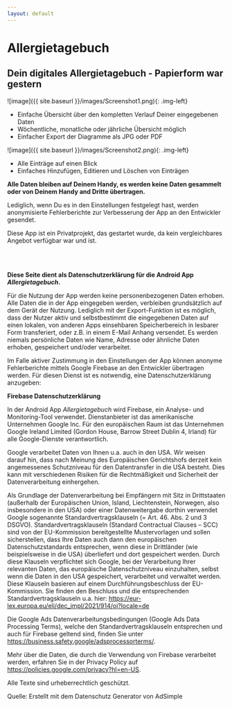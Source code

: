 ```yaml
---
layout: default
---
```

# Allergietagebuch
## Dein digitales Allergietagebuch - Papierform war gestern

![image]({{ site.baseurl }}/images/Screenshot1.png){: .img-left}
+ Einfache Übersicht über den kompletten Verlauf Deiner eingegebenen Daten
+ Wöchentliche, monatliche oder jährliche Übersicht möglich
+ Einfacher Export der Diagramme als JPG oder PDF
  
<div style="clear: both;"></div>

![image]({{ site.baseurl }}/images/Screenshot2.png){: .img-left}
+ Alle Einträge auf einen Blick
+ Einfaches Hinzufügen, Editieren und Löschen von Einträgen

<div style="clear: both;"></div>

**Alle Daten bleiben auf Deinem Handy, es werden keine Daten gesammelt oder von Deinem Handy and Dritte übertragen.**

Lediglich, wenn Du es in den Einstellungen festgelegt hast, werden anonymisierte Fehlerberichte zur Verbesserung der App an den Entwickler gesendet.

Diese App ist ein Privatprojekt, das gestartet wurde, da kein vergleichbares Angebot verfügbar war und ist.
  
<br/><br/>

**Diese Seite dient als Datenschutzerklärung für die Android App *Allergietagebuch*.** 

Für die Nutzung der App werden keine personenbezogenen Daten erhoben. Alle Daten die in der App eingegeben werden, verbleiben grundsätzlich auf dem Gerät der Nutzung. 
Lediglich mit der Export-Funktion ist es möglich, dass der Nutzer aktiv und selbstbestimmt die eingegebenen Daten auf einen lokalen, von anderen Apps einsehbaren Speicherbereich in lesbarer Form transferiert, oder z.B. in einem E-Mail Anhang versendet.
Es werden niemals persönliche Daten wie Name, Adresse oder ähnliche Daten erhoben, gespeichert und/oder verarbeitet.

Im Falle aktiver Zustimmung in den Einstellungen der App können anonyme Fehlerberichte mittels Google Firebase an den Entwickler übertragen werden. Für diesen Dienst ist es notwendig, eine Datenschutzerklärung anzugeben:

**Firebase Datenschutzerklärung**

In der Android App *Allergietagebuch* wird Firebase, ein Analyse- und Monitoring-Tool verwendet. Dienstanbieter ist das amerikanische Unternehmen Google Inc. Für den europäischen Raum ist das Unternehmen Google Ireland Limited (Gordon House, Barrow Street Dublin 4, Irland) für alle Google-Dienste verantwortlich.

Google verarbeitet Daten von Ihnen u.a. auch in den USA. Wir weisen darauf hin, dass nach Meinung des Europäischen Gerichtshofs derzeit kein angemessenes Schutzniveau für den Datentransfer in die USA besteht. Dies kann mit verschiedenen Risiken für die Rechtmäßigkeit und Sicherheit der Datenverarbeitung einhergehen.

Als Grundlage der Datenverarbeitung bei Empfängern mit Sitz in Drittstaaten (außerhalb der Europäischen Union, Island, Liechtenstein, Norwegen, also insbesondere in den USA) oder einer Datenweitergabe dorthin verwendet Google sogenannte Standardvertragsklauseln (= Art. 46. Abs. 2 und 3 DSGVO). Standardvertragsklauseln (Standard Contractual Clauses – SCC) sind von der EU-Kommission bereitgestellte Mustervorlagen und sollen sicherstellen, dass Ihre Daten auch dann den europäischen Datenschutzstandards entsprechen, wenn diese in Drittländer (wie beispielsweise in die USA) überliefert und dort gespeichert werden. Durch diese Klauseln verpflichtet sich Google, bei der Verarbeitung Ihrer relevanten Daten, das europäische Datenschutzniveau einzuhalten, selbst wenn die Daten in den USA gespeichert, verarbeitet und verwaltet werden. Diese Klauseln basieren auf einem Durchführungsbeschluss der EU-Kommission. Sie finden den Beschluss und die entsprechenden Standardvertragsklauseln u.a. hier: <https://eur-lex.europa.eu/eli/dec_impl/2021/914/oj?locale=de>

Die Google Ads Datenverarbeitungsbedingungen (Google Ads Data Processing Terms), welche den Standardvertragsklauseln entsprechen und auch für Firebase geltend sind, finden Sie unter <https://business.safety.google/adsprocessorterms/>.

Mehr über die Daten, die durch die Verwendung von Firebase verarbeitet werden, erfahren Sie in der Privacy Policy auf <https://policies.google.com/privacy?hl=en-US>.

Alle Texte sind urheberrechtlich geschützt.

Quelle: Erstellt mit dem Datenschutz Generator von AdSimple